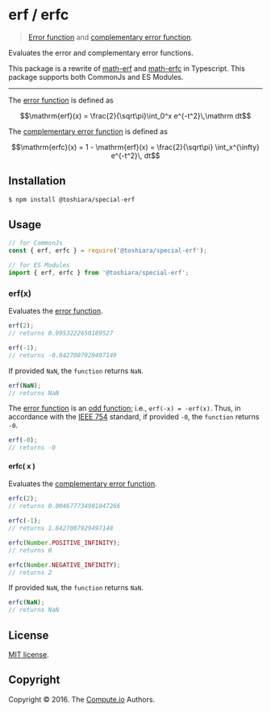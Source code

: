 # erf / erfc

> [Error function][error-function] and
> [complementary error function][complementary-error-function].

Evaluates the error and complementary error functions.

This package is a rewrite of
 [math-erf](https://github.com/math-io/erf)
 and
 [math-erfc](https://github.com/math-io/erfc)
 in Typescript.
This package supports both CommonJs and ES Modules.

---

The [error function][error-function] is defined as

```math
\mathrm{erf}(x) = \frac{2}{\sqrt\pi}\int_0^x e^{-t^2}\,\mathrm dt
```

The [complementary error function][complementary-error-function] is defined as

```math
\mathrm{erfc}(x) = 1 - \mathrm{erf}(x) = \frac{2}{\sqrt\pi} \int_x^{\infty} e^{-t^2}\, dt
```


## Installation

``` bash
$ npm install @toshiara/special-erf
```


## Usage

``` javascript
// for CommonJs
const { erf, erfc } = require('@toshiara/special-erf');

// for ES Modules
import { erf, erfc } from '@toshiara/special-erf';
```

### erf(x)

Evaluates the [error function][error-function].

``` javascript
erf(2);
// returns 0.9953222650189527

erf(-1);
// returns -0.8427007929497149
```

If provided `NaN`, the `function` returns `NaN`.

``` javascript
erf(NaN);
// returns NaN
```

The [error function][error-function] is an [odd function][odd-function]; i.e., `erf(-x) = -erf(x)`. Thus, in accordance with the [IEEE 754][ieee754] standard, if provided `-0`, the `function` returns `-0`.

``` javascript
erf(-0);
// returns -0
```

#### erfc( x )

Evaluates the [complementary error function][complementary-error-function].

``` javascript
erfc(2);
// returns 0.004677734981047266

erfc(-1);
// returns 1.8427007929497148

erfc(Number.POSITIVE_INFINITY);
// returns 0

erfc(Number.NEGATIVE_INFINITY);
// returns 2
```

If provided `NaN`, the `function` returns `NaN`.

``` javascript
erfc(NaN);
// returns NaN
```


## License
[MIT license](http://opensource.org/licenses/MIT).


## Copyright
Copyright &copy; 2016. The [Compute.io](https://github.com/compute-io) Authors.


[error-function]: https://en.wikipedia.org/wiki/Error_function
[complementary-error-function]: https://en.wikipedia.org/wiki/Error_function#Complementary_error_function
[odd-function]: https://en.wikipedia.org/wiki/Even_and_odd_functions
[ieee754]: https://en.wikipedia.org/wiki/IEEE_754-1985

